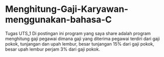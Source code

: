 # Menghitung-Gaji-Karyawan-menggunakan-bahasa-C
Tugas UTS_1
Di postingan ini program yang saya share adalah program menghitung gaji pegawai
dimana gaji yang diterima pegawai terdiri dari gaji pokok, 
tunjangan dan upah lembur,
besar tunjangan 15% dari gaji pokok, 
besar upah lembur perjam 3% dari gaji pokok. 
